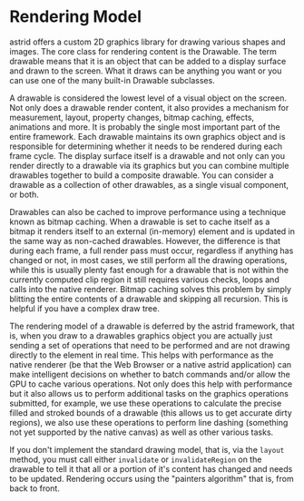 # Rendering Model

astrid offers a custom 2D graphics library for drawing various shapes and images. The core class for rendering content is the Drawable. The term drawable means that it is an object that can be added to a display surface and drawn to the screen. What it draws can be anything you want or you can use one of the many built-in Drawable subclasses.

A drawable is considered the lowest level of a visual object on the screen. Not only does a drawable render content, it also provides a mechanism for measurement, layout, property changes, bitmap caching, effects, animations and more. It is probably the single most important part of the entire framework. Each drawable maintains its own graphics object and is responsible for determining whether it needs to be rendered during each frame cycle. The display surface itself is a drawable and not only can you render directly to a drawable via its graphics but you can combine multiple drawables together to build a composite drawable. You can consider a drawable as a collection of other drawables, as a single visual component, or both.

Drawables can also be cached to improve performance using a technique known as bitmap caching. When a drawable is set to cache itself as a bitmap it renders itself to an external (in-memory) <canvas /> element and is updated in the same way as non-cached drawables. However, the difference is that during each frame, a full render pass must occur, regardless if anything has changed or not, in most cases, we still perform all the drawing operations, while this is usually plenty fast enough for a drawable that is not within the currently computed clip region it still requires various checks, loops and calls into the native renderer. Bitmap caching solves this problem by simply blitting the entire contents of a drawable and skipping all recursion. This is helpful if you have a complex draw tree.

The rendering model of a drawable is deferred by the astrid framework, that is, when you draw to a drawables graphics object you are actually just sending a set of operations that need to be performed and are not drawing directly to the <canvas /> element in real time. This helps with performance as the native renderer (be that the Web Browser or a native astrid application) can make intelligent decisions on whether to batch commands and/or allow the GPU to cache various operations. Not only does this help with performance but it also allows us to perform additional tasks on the graphics operations submitted, for example, we use these operations to calculate the precise filled and stroked bounds of a drawable (this allows us to get accurate dirty regions), we also use these operations to perform line dashing (something not yet supported by the native canvas) as well as other various tasks.

If you don't implement the standard drawing model, that is, via the `layout` method, you must call either `invalidate` or `invalidateRegion` on the drawable to tell it that all or a portion of it's content has changed and needs to be updated. Rendering occurs using the "painters algorithm" that is, from back to front.
